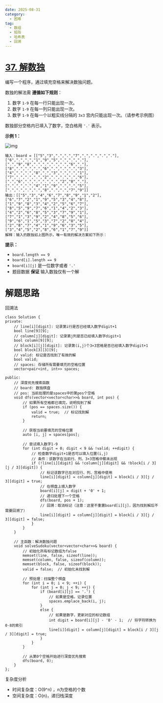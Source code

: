 ```yaml
---
date: 2025-08-31
category:
  - 困难
tag:
  - 数组
  - 矩阵
  - 哈希表
  - 回溯
---
```


# [37. 解数独](https://leetcode.cn/problems/sudoku-solver/)

编写一个程序，通过填充空格来解决数独问题。

数独的解法需 **遵循如下规则**：

1. 数字 `1-9` 在每一行只能出现一次。
2. 数字 `1-9` 在每一列只能出现一次。
3. 数字 `1-9` 在每一个以粗实线分隔的 `3x3` 宫内只能出现一次。（请参考示例图）

数独部分空格内已填入了数字，空白格用 `'.'` 表示。

 

**示例 1：**

![img](https://assets.leetcode-cn.com/aliyun-lc-upload/uploads/2021/04/12/250px-sudoku-by-l2g-20050714svg.png)

```
输入：board = [["5","3",".",".","7",".",".",".","."],["6",".",".","1","9","5",".",".","."],[".","9","8",".",".",".",".","6","."],["8",".",".",".","6",".",".",".","3"],["4",".",".","8",".","3",".",".","1"],["7",".",".",".","2",".",".",".","6"],[".","6",".",".",".",".","2","8","."],[".",".",".","4","1","9",".",".","5"],[".",".",".",".","8",".",".","7","9"]]
输出：[["5","3","4","6","7","8","9","1","2"],["6","7","2","1","9","5","3","4","8"],["1","9","8","3","4","2","5","6","7"],["8","5","9","7","6","1","4","2","3"],["4","2","6","8","5","3","7","9","1"],["7","1","3","9","2","4","8","5","6"],["9","6","1","5","3","7","2","8","4"],["2","8","7","4","1","9","6","3","5"],["3","4","5","2","8","6","1","7","9"]]
解释：输入的数独如上图所示，唯一有效的解决方案如下所示：
```

 

**提示：**

- `board.length == 9`
- `board[i].length == 9`
- `board[i][j]` 是一位数字或者 `'.'`
- 题目数据 **保证** 输入数独仅有一个解

# 解题思路

回溯法

```
class Solution {
private:
    // line[i][digit]: 记录第i行是否已经填入数字digit+1
    bool line[9][9];
    // column[j][digit]: 记录第j列是否已经填入数字digit+1
    bool column[9][9];
    // block[i][j][digit]: 记录第(i,j)个3×3宫格是否已经填入数字digit+1
    bool block[3][3][9];
    // valid: 标记是否找到了有效的解
    bool valid;
    // spaces: 存储所有需要填充的空格位置
    vector<pair<int, int>> spaces;

public:
    // 深度优先搜索函数
    // board: 数独棋盘
    // pos: 当前处理的是spaces中的第pos个空格
    void dfs(vector<vector<char>>& board, int pos) {
        // 如果所有空格都已填完，说明找到了解
        if (pos == spaces.size()) {
            valid = true;  // 标记找到解
            return;
        }

        // 获取当前要填充的空格位置
        auto [i, j] = spaces[pos];
        
        // 尝试填入数字1-9
        for (int digit = 0; digit < 9 && !valid; ++digit) {
            // 检查数字digit+1是否可以填入位置(i,j)
            // 条件：该数字在当前行、列、3×3宫格中都未出现
            if (!line[i][digit] && !column[j][digit] && !block[i / 3][j / 3][digit]) {
                // 标记该数字已在对应行、列、宫格中使用
                line[i][digit] = column[j][digit] = block[i / 3][j / 3][digit] = true;
                // 在棋盘上填入数字
                board[i][j] = digit + '0' + 1;
                // 递归处理下一个空格
                dfs(board, pos + 1);
                // 回溯：取消标记（注意：这里不重置board[i][j]，因为找到解后不需要回溯了）
                line[i][digit] = column[j][digit] = block[i / 3][j / 3][digit] = false;
            }
        }
    }

    // 主函数：解决数独问题
    void solveSudoku(vector<vector<char>>& board) {
        // 初始化所有标记数组为false
        memset(line, false, sizeof(line));
        memset(column, false, sizeof(column));
        memset(block, false, sizeof(block));
        valid = false;  // 初始化未找到解

        // 预处理：扫描整个棋盘
        for (int i = 0; i < 9; ++i) {
            for (int j = 0; j < 9; ++j) {
                if (board[i][j] == '.') {
                    // 如果是空格，记录位置
                    spaces.emplace_back(i, j);
                }
                else {
                    // 如果是数字，更新对应的标记数组
                    int digit = board[i][j] - '0' - 1;  // 将字符转换为0-8的索引
                    line[i][digit] = column[j][digit] = block[i / 3][j / 3][digit] = true;
                }
            }
        }

        // 从第0个空格开始进行深度优先搜索
        dfs(board, 0);
    }
};
```

复杂度分析

- 时间复杂度：O(9^n) ，n为空格的个数
- 空间复杂度：O(n)，递归栈深度

  
